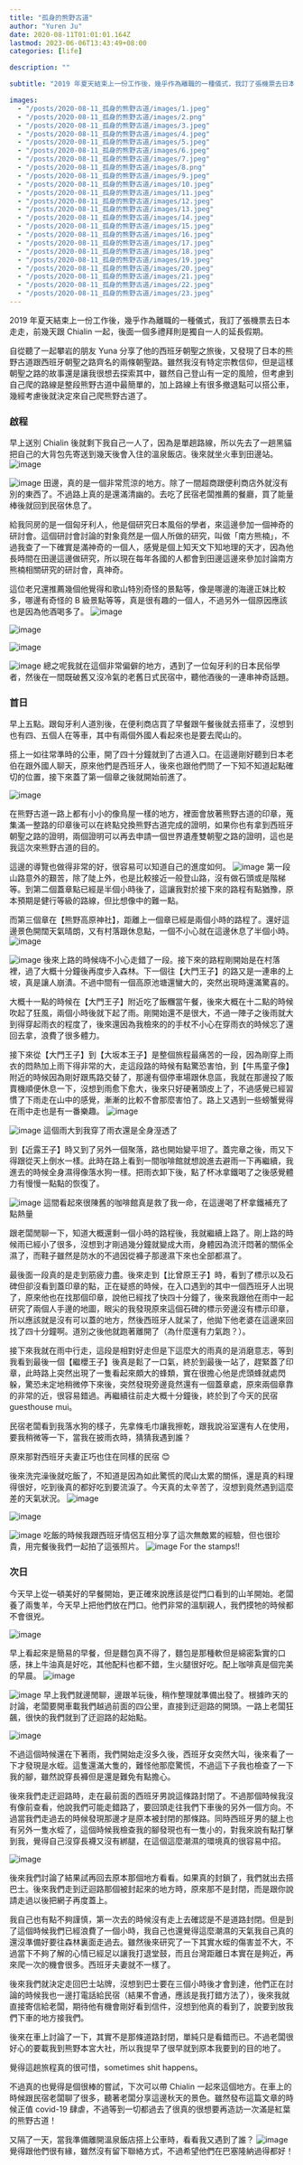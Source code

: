 ```yaml
---
title: "孤身的熊野古道"
author: "Yuren Ju"
date: 2020-08-11T01:01:01.164Z
lastmod: 2023-06-06T13:43:49+08:00
categories: [life]

description: ""

subtitle: "2019 年夏天結束上一份工作後，幾乎作為離職的一種儀式，我訂了張機票去日本走走，前幾天跟 Chialin 一起，後面一個多禮拜則是獨自一人的延長假期。"

images:
  - "/posts/2020-08-11_孤身的熊野古道/images/1.jpeg"
  - "/posts/2020-08-11_孤身的熊野古道/images/2.png"
  - "/posts/2020-08-11_孤身的熊野古道/images/3.jpeg"
  - "/posts/2020-08-11_孤身的熊野古道/images/4.jpeg"
  - "/posts/2020-08-11_孤身的熊野古道/images/5.jpeg"
  - "/posts/2020-08-11_孤身的熊野古道/images/6.jpeg"
  - "/posts/2020-08-11_孤身的熊野古道/images/7.jpeg"
  - "/posts/2020-08-11_孤身的熊野古道/images/8.png"
  - "/posts/2020-08-11_孤身的熊野古道/images/9.jpeg"
  - "/posts/2020-08-11_孤身的熊野古道/images/10.jpeg"
  - "/posts/2020-08-11_孤身的熊野古道/images/11.jpeg"
  - "/posts/2020-08-11_孤身的熊野古道/images/12.jpeg"
  - "/posts/2020-08-11_孤身的熊野古道/images/13.jpeg"
  - "/posts/2020-08-11_孤身的熊野古道/images/14.jpeg"
  - "/posts/2020-08-11_孤身的熊野古道/images/15.jpeg"
  - "/posts/2020-08-11_孤身的熊野古道/images/16.jpeg"
  - "/posts/2020-08-11_孤身的熊野古道/images/17.jpeg"
  - "/posts/2020-08-11_孤身的熊野古道/images/18.jpeg"
  - "/posts/2020-08-11_孤身的熊野古道/images/19.jpeg"
  - "/posts/2020-08-11_孤身的熊野古道/images/20.jpeg"
  - "/posts/2020-08-11_孤身的熊野古道/images/21.jpeg"
  - "/posts/2020-08-11_孤身的熊野古道/images/22.jpeg"
  - "/posts/2020-08-11_孤身的熊野古道/images/23.jpeg"
---
```


2019 年夏天結束上一份工作後，幾乎作為離職的一種儀式，我訂了張機票去日本走走，前幾天跟 Chialin 一起，後面一個多禮拜則是獨自一人的延長假期。

自從聽了一起攀岩的朋友 Yuna 分享了他的西班牙朝聖之旅後，又發現了日本的熊野古道跟西班牙朝聖之路齊名的兩條朝聖路。雖然我沒有特定宗教信仰，但是這樣朝聖之路的故事還是讓我很想去探索其中，雖然自己登山有一定的風險，但考慮到自己爬的路線是整段熊野古道中最簡單的，加上路線上有很多撤退點可以搭公車，幾經考慮後就決定來自己爬熊野古道了。

### 啟程

早上送別 Chialin 後就剩下我自己一人了，因為是單趟路線，所以先去了一趟黑貓把自己的大背包先寄送到幾天後會入住的溫泉飯店。後來就坐火車到田邊站。
![image](/posts/2020-08-11_孤身的熊野古道/images/1.jpeg#layoutTextWidth)

![image](/posts/2020-08-11_孤身的熊野古道/images/2.png#layoutTextWidth)
田邊，真的是一個非常荒涼的地方。除了一間超商跟便利商店外就沒有別的東西了。不過路上真的是還滿清幽的。去吃了民宿老闆推薦的餐廳，買了能量棒後就回到民宿休息了。

給我同房的是一個匈牙利人，他是個研究日本風俗的學者，來這邊參加一個神奇的研討會。這個研討會討論的對象竟然是一個人所做的研究，叫做「南方熊楠」，不過我查了一下確實是滿神奇的一個人，感覺是個上知天文下知地理的天才，因為他長時間在田邊這邊做研究，所以現在每年各國的人都會到田邊這邊來參加討論南方熊楠相關研究的研討會，真神奇。

這位老兄還推薦幾個他覺得和歌山特別奇怪的景點等，像是哪邊的海邊正妹比較多，哪邊有奇怪的 B 級景點等等，真是很有趣的一個人，不過另外一個原因應該也是因為他酒喝多了。
![image](/posts/2020-08-11_孤身的熊野古道/images/3.jpeg#layoutTextWidth)

![image](/posts/2020-08-11_孤身的熊野古道/images/4.jpeg#layoutTextWidth)

![image](/posts/2020-08-11_孤身的熊野古道/images/5.jpeg#layoutTextWidth)

![image](/posts/2020-08-11_孤身的熊野古道/images/6.jpeg#layoutTextWidth)
總之呢我就在這個非常偏僻的地方，遇到了一位匈牙利的日本民俗學者，然後在一間既破舊又沒冷氣的老舊日式民宿中，聽他酒後的一連串神奇話題。

### 首日

早上五點。跟匈牙利人道別後，在便利商店買了早餐跟午餐後就去搭車了，沒想到也有四、五個人在等車，其中有兩個外國人看起來也是要去爬山的。

搭上一如往常準時的公車，開了四十分鐘就到了古道入口。在這邊剛好聽到日本老伯在跟外國人聊天，原來他們是西班牙人，後來也跟他們問了一下知不知道起點確切的位置，接下來蓋了第一個章之後就開始前進了。

![image](/posts/2020-08-11_孤身的熊野古道/images/7.jpeg#layoutTextWidth)

在熊野古道一路上都有小小的像鳥屋一樣的地方，裡面會放著熊野古道的印章，蒐集滿一整路的印章後可以在終點兌換熊野古道完成的證明，如果你也有拿到西班牙朝聖之路的證明，兩個證明可以再去申請一個世界遺產雙朝聖之路的證明，這也是我這次來熊野古道的目的。

這邊的導覽也做得非常的好，很容易可以知道自己的進度如何。
![image](/posts/2020-08-11_孤身的熊野古道/images/8.png#layoutTextWidth)
第一段山路意外的艱苦，除了陡上外，也是比較接近一般登山路，沒有做石頭或是階梯等。到第二個蓋章點已經是半個小時後了，這讓我對於接下來的路程有點猶豫，原本預期是健行等級的路線，但比想像中的難一點。

而第三個章在【熊野高原神社】，距離上一個章已經是兩個小時的路程了。還好這邊景色開闊天氣晴朗，又有村落跟休息點，一個不小心就在這邊休息了半個小時。
![image](/posts/2020-08-11_孤身的熊野古道/images/9.jpeg#layoutTextWidth)

![image](/posts/2020-08-11_孤身的熊野古道/images/10.jpeg#layoutTextWidth)
後來上路的時候嗨不小心走錯了一段。接下來的路程剛開始是在村落裡，過了大概十分鐘後再度步入森林。下一個往【大門王子】的路又是一連串的上坡，真是讓人崩潰。不過中間有一個高原池塘還蠻大的，突然出現時還滿驚喜的。

大概十一點的時候在【大門王子】附近吃了飯糰當午餐，後來大概在十二點的時候吹起了狂風，兩個小時後就下起了雨。剛開始還不是很大，不過一陣子之後雨就大到得穿起雨衣的程度了，後來還因為我檢來的的手杖不小心在穿雨衣的時候忘了還回去拿，浪費了很多體力。

接下來從【大門王子】到【大坂本王子】是整個旅程最痛苦的一段，因為剛穿上雨衣的悶熱加上雨下得非常的大，走這段路的時候有點驚恐害怕，到【牛馬童子像】附近的時候因為剛好跟馬路交替了，那邊有個停車場跟休息區，我就在那邊投了販賣機順便休息一下，沒想到雨愈下愈大，後來只好硬著頭皮上了，不過感覺已經習慣了下雨走在山中的感覺，漸漸的比較不會那麼害怕了。路上又遇到一些螃蟹覺得在雨中走也是有一番樂趣。
![image](/posts/2020-08-11_孤身的熊野古道/images/11.jpeg#layoutTextWidth)

![image](/posts/2020-08-11_孤身的熊野古道/images/12.jpeg#layoutTextWidth)
這個雨大到我穿了雨衣還是全身溼透了

到【近露王子】時又到了另外一個聚落，路也開始變平坦了。蓋完章之後，雨又下得跟從天上倒水一樣。此時在路上看到一間咖啡館就想說進去避雨一下再繼續，我進去的時候全身濕得像落水狗一樣。把雨衣卸下後，點了杯冰拿鐵喝了之後感覺體力有慢慢一點點的恢復了。

![image](/posts/2020-08-11_孤身的熊野古道/images/13.jpeg#layoutTextWidth)
這間看起來很陳舊的咖啡館真是救了我一命，在這邊喝了杯拿鐵補充了點熱量

跟老闆閒聊一下，知道大概還剩一個小時的路程後，我就繼續上路了。剛上路的時候雨已經小了很多，沒想到才剛過幾分鐘就變成大雨，身體因為流汗悶著的關係全濕了，而鞋子雖然是防水的不過因從褲子那邊濕下來也全部都濕了。

最後面一段真的是走到筋疲力盡。後來走到【比曾原王子】時，看到了標示以及石碑但卻沒看到蓋印章的點，正在疑惑的時候，在入口遇到的其中一個西班牙人出現了，原來他也在找那個印章，說他已經找了快四十分鐘了，後來我跟他在雨中一起研究了兩個人手邊的地圖，眼尖的我發現原來這個石碑的標示旁邊沒有標示印章，所以應該就是沒有可以蓋的地方，然後西班牙人就呆了，他拋下他老婆在這邊來回找了四十分鐘啊。道別之後他就跑著離開了（為什麼還有力氣跑？）。

接下來我就在雨中行走，這段是相對好走但是下這麼大的雨真的是消磨意志，等到我看到最後一個【繼櫻王子】後真是鬆了一口氣，終於到最後一站了，趕緊蓋了印章，此時路上突然出現了一隻看起來頗大的蜂類，實在很擔心他是虎頭蜂就處閃躲，驚恐未定地稍微停下來後，突然發現旁邊竟然還有一個蓋章處，原來兩個章靠的非常的近，很容易錯過。再繼續往前走大概十分鐘後，終於到了今天的民宿 guesthouse mui。

民宿老闆看到我落水狗的樣子，先拿條毛巾讓我擦乾，跟我說浴室還有人在使用，要我稍微等一下，當我在披雨衣時，猜猜我遇到誰？

原來那對西班牙夫妻正巧也住在同樣的民宿 😊

後來洗完澡後就吃飯了，不知道是因為如此驚慌的爬山太累的關係，還是真的料理得很好，吃到後真的都好吃到要流淚了。今天真的太辛苦了，沒想到竟然遇到這麼差的天氣狀況。
![image](/posts/2020-08-11_孤身的熊野古道/images/14.jpeg#layoutTextWidth)

![image](/posts/2020-08-11_孤身的熊野古道/images/15.jpeg#layoutTextWidth)

![image](/posts/2020-08-11_孤身的熊野古道/images/16.jpeg#layoutTextWidth)
吃飯的時候我跟西班牙情侶互相分享了這次無敵累的經驗，但也很珍貴，用完餐後我們一起拍了這張照片。
![image](/posts/2020-08-11_孤身的熊野古道/images/17.jpeg#layoutTextWidth)
For the stamps!!

### 次日

今天早上從一頓美好的早餐開始，更正確來說應該是從門口看到的山羊開始。老闆養了兩隻羊，今天早上把他們放在門口。他們非常的溫馴親人，我們摸牠的時候都不會很兇。

![image](/posts/2020-08-11_孤身的熊野古道/images/18.jpeg#layoutTextWidth)

早上看起來是簡易的早餐，但是麵包真不得了，麵包是那種軟但是綿密紮實的口感，抹上牛油真是好吃，其他配料也都不錯，生火腿很好吃。配上咖啡真是個完美的早晨。
![image](/posts/2020-08-11_孤身的熊野古道/images/19.jpeg#layoutTextWidth)

![image](/posts/2020-08-11_孤身的熊野古道/images/20.jpeg#layoutTextWidth)
早上我們就邊閒聊，邊跟羊玩後，稍作整理就準備出發了。根據昨天的討論，老闆要開車載我們越過前面的四公里，直接到迂迴路的開頭。一路上老闆狂飆，很快的我們就到了迂迴路的起始點。

![image](/posts/2020-08-11_孤身的熊野古道/images/21.jpeg#layoutTextWidth)

不過這個時候還在下著雨，我們開始走沒多久後，西班牙女突然大叫，後來看了一下才發現是水蛭。這隻還滿大隻的，難怪他那麼驚慌，不過這下子我也檢查了一下我的腳，雖然說穿長褲但是還是難免有點擔心。

後來我們走迂迴路時，走在最前面的西班牙男說這條路封閉了。不過那個時候我沒有像前查看，他說我們可能走錯路了，要回頭走往我們下車後的另外一個方向。不過當我們走過去的時候發現那邊才是原本被封閉的那條路。同時西班牙男的腿上也有另外一隻水蛭了，這個時候我檢查我的腳發現也有一隻小的，對我來說有點打擊到我，覺得自己沒穿長襪又沒有綁腿，在這個這麼潮濕的環境真的很容易中招。

![image](/posts/2020-08-11_孤身的熊野古道/images/22.jpeg#layoutTextWidth)

後來我們討論了結果試再回去原本那個地方看看。如果真的封鎖了，我們就出去搭巴士。後來我們走到迂迴路那個被封起來的地方時，原來那不是封閉，而是跟你說請走過以後把網子再度蓋上。

我自己也有點不夠謹慎，第一次去的時候沒有走上去確認是不是道路封閉。但是到了這個時候我們已經浪費了一個小時，我自己也還覺得這麼潮濕的天氣我自己真的還沒準備好要往森林裏面走過去。雖然後來研究了一下其實水蛭的傷害並不大，不過當下不夠了解的心情已經足以讓我打退堂鼓，而且台灣距離日本實在是夠近，再來爬一次的機會很多。西班牙夫妻就不一樣了。

後來我們就決定走回巴士站牌，沒想到巴士要在三個小時後才會到達，他們正在討論的時候我也一邊打電話給民宿（結果不會通，應該是我打錯方法了），後來我就直接寄信給老闆，期待他有機會剛好看到信件，沒想到他真的看到了，說要到放我們下車的地方接我們。

後來在車上討論了一下，其實不是那條道路封閉，單純只是看錯而已。不過老闆很好心的要載我到熊野本宮大社，所以我提早了很早就到原本我要到的目的地了。

覺得這趟旅程真的很可惜，sometimes shit happens。

不過真的也覺得是個很棒的嘗試，下次可以帶 Chialin 一起來這個地方。在車上的時候跟民宿老闆聊了很多，聽著老闆分享這邊秋天的景色。雖然發布這篇文章的時候正值 covid-19 肆虐，不過等到一切都過去了很真的很想要再造訪一次滿是紅葉的熊野古道！

又隔了一天，當我準備離開溫泉飯店搭上公車時，看看我又遇到了誰？
![image](/posts/2020-08-11_孤身的熊野古道/images/23.jpeg#layoutTextWidth)
覺得跟他們很有緣，雖然沒有留下聯絡方式，不過希望他們在巴塞隆納過得都好！
